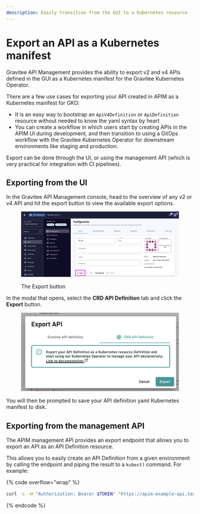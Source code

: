 ```yaml
---
description: Easily transition from the GUI to a Kubernetes resource
---
```


# Export an API as a Kubernetes manifest

Gravitee API Management provides the ability to export v2 and v4 APIs defined in the GUI as a Kubernetes manifest for the Gravitee Kubernetes Operator.

There are a few use cases for exporting your API created in APIM as a Kubernetes manifest for GKO:

* It is an easy way to bootstrap an `ApiV4Definition` or `ApiDefinition` resource without needed to know the yaml syntax by heart
* You can create a workflow in which users start by creating APIs in the APIM UI during development, and then transition to using a GitOps workflow with the Gravitee Kubernetes Operator for downstream environments like staging and production.&#x20;

Export can be done through the UI, or using the management API (which is very practical for integration with CI pipelines).

## Exporting from the UI

In the Gravitee API Management console, head to the overview of any v2 or v4 API and hit the export button to view the available export options.

<figure><img src="../.gitbook/assets/image (1) (1).png" alt=""><figcaption><p>The Export button</p></figcaption></figure>

In the modal that opens, select the **CRD API Definition** tab and click the **Export** button.

<figure><img src="../.gitbook/assets/image (1).png" alt=""><figcaption></figcaption></figure>

You will then be prompted to save your API definition yaml Kubernetes manifest to disk.&#x20;

## Exporting from the management API

The APIM management API  provides an export endpoint that allows you to export an API as an API Definition resource.

This allows you to easily create an API Definition from a given environment by calling the endpoint and piping the result to a `kubectl` command. For example:

{% code overflow="wrap" %}
```sh
curl -s -H "Authorization: Bearer $TOKEN" "https://apim-example-api.team-gko.gravitee.xyz/management/organizations/DEFAULT/environments/DEFAULT/apis/$API_ID/crd" | kubectl apply -f -
```
{% endcode %}
